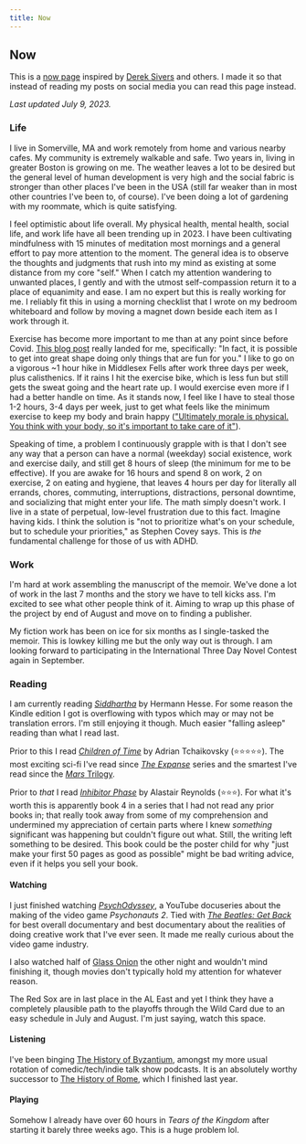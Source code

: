 ```yaml
---
title: Now
---
```

## Now

This is a [now page](https://nownownow.com/about) inspired by [Derek Sivers](https://sive.rs/nowff) and others. I made it so that instead of reading my posts on social media you can read this page instead.

*Last updated July 9, 2023.*

### Life

I live in Somerville, MA and work remotely from home and various nearby cafes. My community is extremely walkable and safe. Two years in, living in greater Boston is growing on me. The weather leaves a lot to be desired but the general level of human development is very high and the social fabric is stronger than other places I've been in the USA (still far weaker than in most other countries I've been to, of course). I've been doing a lot of gardening with my roommate, which is quite satisfying.

I feel optimistic about life overall. My physical health, mental health, social life, and work life have all been trending up in 2023. I have been cultivating mindfulness with 15 minutes of meditation most mornings and a general effort to pay more attention to the moment. The general idea is to observe the thoughts and judgments that rush into my mind as existing at some distance from my core "self." When I catch my attention wandering to unwanted places, I gently and with the utmost self-compassion return it to a place of equanimity and ease. I am no expert but this is really working for me. I reliably fit this in using a morning checklist that I wrote on my bedroom whiteboard and follow by moving a magnet down beside each item as I work through it.

Exercise has become more important to me than at any point since before Covid. [This blog post](https://www.raptitude.com/2023/04/the-best-deal-in-the-world-right-now/) really landed for me, specifically: "In fact, it is possible to get into great shape doing only things that are fun for you." I like to go on a vigorous ~1 hour hike in Middlesex Fells after work three days per week, plus calisthenics. If it rains I hit the exercise bike, which is less fun but still gets the sweat going and the heart rate up. I would exercise even more if I had a better handle on time. As it stands now, I feel like I have to steal those 1-2 hours, 3-4 days per week, just to get what feels like the minimum exercise to keep my body and brain happy (["Ultimately morale is physical. You think with your body, so it's important to take care of it"](http://paulgraham.com/greatwork.html)).

Speaking of time, a problem I continuously grapple with is that I don't see any way that a person can have a normal (weekday) social existence, work and exercise daily, and still get 8 hours of sleep (the minimum for me to be effective). If you are awake for 16 hours and spend 8 on work, 2 on exercise, 2 on eating and hygiene, that leaves 4 hours per day for literally all errands, chores, commuting, interruptions, distractions, personal downtime, and socializing that might enter your life. The math simply doesn't work. I live in a state of perpetual, low-level frustration due to this fact. Imagine having kids. I think the solution is "not to prioritize what's on your schedule, but to schedule your priorities," as Stephen Covey says. This is _the_ fundamental challenge for those of us with ADHD.

### Work

I'm hard at work assembling the manuscript of the memoir. We've done a lot of work in the last 7 months and the story we have to tell kicks ass. I'm excited to see what other people think of it. Aiming to wrap up this phase of the project by end of August and move on to finding a publisher.

My fiction work has been on ice for six months as I single-tasked the memoir. This is lowkey killing me but the only way out is through. I am looking forward to participating in the International Three Day Novel Contest again in September.

### Reading

I am currently reading [_Siddhartha_](https://www.goodreads.com/book/show/52036.Siddhartha) by Hermann Hesse. For some reason the Kindle edition I got is overflowing with typos which may or may not be translation errors. I'm still enjoying it though. Much easier "falling asleep" reading than what I read last.

Prior to this I read [_Children of Time_](https://www.goodreads.com/book/show/25499718-children-of-time) by Adrian Tchaikovsky (⭐️⭐️⭐️⭐️⭐️). The most exciting sci-fi I've read since [_The Expanse_](https://www.goodreads.com/series/56399-the-expanse) series and the smartest I've read since the [_Mars_ Trilogy](https://www.goodreads.com/series/40710-mars-trilogy).

Prior to _that_ I read [_Inhibitor Phase_](https://www.goodreads.com/en/book/show/56072402) by Alastair Reynolds (⭐️⭐️⭐️). For what it's worth this is apparently book 4 in a series that I had not read any prior books in; that really took away from some of my comprehension and undermined my appreciation of certain parts where I knew _something_ significant was happening but couldn't figure out what. Still, the writing left something to be desired. This book could be the poster child for why "just make your first 50 pages as good as possible" might be bad writing advice, even if it helps you sell your book.

#### Watching

I just finished watching [_PsychOdyssey_](https://www.youtube.com/playlist?list=PLIhLvue17Sd70y34zh2erWWpMyOnh4UN), a YouTube docuseries about the making of the video game _Psychonauts 2_. Tied with [_The Beatles: Get Back_](https://en.wikipedia.org/wiki/The_Beatles:_Get_Back) for best overall documentary and best documentary about the realities of doing creative work that I've ever seen. It made me really curious about the video game industry.

I also watched half of [Glass Onion](https://www.imdb.com/title/tt11564570/) the other night and wouldn't mind finishing it, though movies don't typically hold my attention for whatever reason.

The Red Sox are in last place in the AL East and yet I think they have a completely plausible path to the playoffs through the Wild Card due to an easy schedule in July and August. I'm just saying, watch this space.

#### Listening

I've been binging [The History of Byzantium](https://thehistoryofbyzantium.com/), amongst my more usual rotation of comedic/tech/indie talk show podcasts. It is an absolutely worthy successor to [The History of Rome](https://thehistoryofrome.typepad.com/), which I finished last year.

#### Playing

Somehow I already have over 60 hours in _Tears of the Kingdom_ after starting it barely three weeks ago. This is a huge problem lol.
